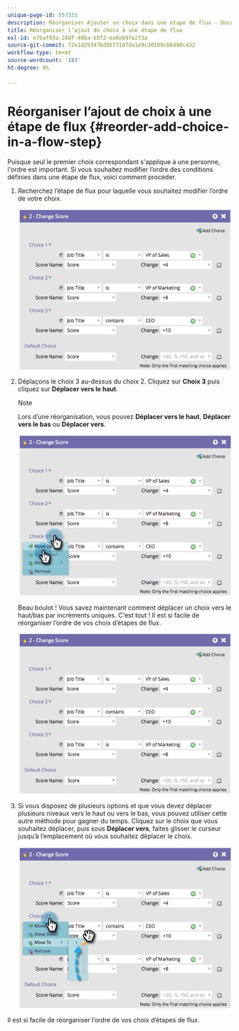```yaml
---
unique-page-id: 557333
description: Réorganiser Ajouter un choix dans une étape de flux - Documents Marketo - Documentation du produit
title: Réorganiser l’ajout de choix à une étape de flux
exl-id: e76af93a-24df-48ba-b5f2-ea6e697e2f3a
source-git-commit: 72e1d29347bd5b77107da1e9c30169cb6490c432
workflow-type: tm+mt
source-wordcount: '183'
ht-degree: 0%

---
```


# Réorganiser l’ajout de choix à une étape de flux {#reorder-add-choice-in-a-flow-step}

Puisque seul le premier choix correspondant s&#39;applique à une personne, l&#39;ordre est important. Si vous souhaitez modifier l’ordre des conditions définies dans une étape de flux, voici comment procéder.

1. Recherchez l’étape de flux pour laquelle vous souhaitez modifier l’ordre de votre choix.

   ![](assets/one.png)

1. Déplaçons le choix 3 au-dessus du choix 2. Cliquez sur **Choix 3** puis cliquez sur **Déplacer vers le haut**.

   >[!NOTE]
   >
   >Lors d’une réorganisation, vous pouvez **Déplacer vers le haut**, **Déplacer vers le bas** ou **Déplacer vers**.

   ![](assets/two.png)

   Beau boulot ! Vous savez maintenant comment déplacer un choix vers le haut/bas par incréments uniques. C&#39;est tout ! Il est si facile de réorganiser l’ordre de vos choix d’étapes de flux.

   ![](assets/three.png)

1. Si vous disposez de plusieurs options et que vous devez déplacer plusieurs niveaux vers le haut ou vers le bas, vous pouvez utiliser cette autre méthode pour gagner du temps. Cliquez sur le choix que vous souhaitez déplacer, puis sous **Déplacer vers**, faites glisser le curseur jusqu’à l’emplacement où vous souhaitez déplacer le choix.

   ![](assets/four.png)

Il est si facile de réorganiser l’ordre de vos choix d’étapes de flux.
